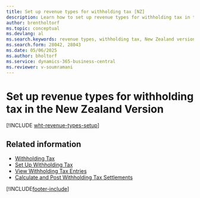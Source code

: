```yaml
---
title: Set up revenue types for withholding tax [NZ]
description: Learn how to set up revenue types for withholding tax in the New Zealand version of Business Central. Revenue types help classify withholding tax (WHT) entries and are used for WHT certificates.
author: brentholtorf
ms.topic: conceptual
ms.devlang: al
ms.search.keywords: revenue types, withholding tax, New Zealand version
ms.search.form: 28042, 28043
ms.date: 05/06/2025
ms.author: bholtorf
ms.service: dynamics-365-business-central
ms.reviewer: v-soumramani
---
```


# Set up revenue types for withholding tax in the New Zealand Version

[!INCLUDE [wht-revenue-types-setup](../includes/AUNZ/wht-revenue-types-setup.md)]

## Related information

- [Withholding Tax](withholding-tax.md)
- [Set Up Withholding Tax](how-to-set-up-withholding-tax.md)
- [View Withholding Tax Entries](how-to-view-withholding-tax-entries.md)
- [Calculate and Post Withholding Tax Settlements](how-to-calculate-and-post-withholding-tax-settlements.md)

[!INCLUDE[footer-include](../../includes/footer-banner.md)]
